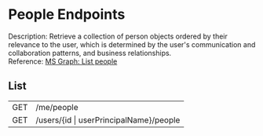 # People Endpoints
Description: Retrieve a collection of person objects ordered by their relevance to the user, which is determined by the user's communication and collaboration patterns, and business relationships.  
Reference: [MS Graph: List people](https://learn.microsoft.com/en-us/graph/api/user-list-people?view=graph-rest-1.0&tabs=http)
## List
<table>
<tr>
<td>GET</td>
<td>/me/people</td>
</tr>
<tr>
<td>GET</td>
<td>/users/{id | userPrincipalName}/people</td>
</tr>
</table>
